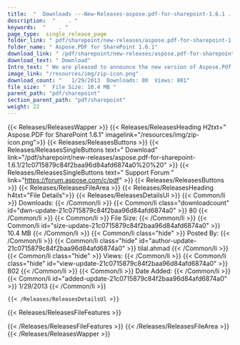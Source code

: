 ```yaml
---
title:  "  Downloads ---New-Releases-aspose.pdf-for-sharepoint-1.6.1 . " 
description:  "    . " 
keywords:  "    . " 
page_type:  single_release_page
folder_link: " pdf/sharepoint/new-releases/aspose.pdf-for-sharepoint-1.6.1/"
folder_name: " Aspose.PDF for SharePoint 1.6.1"
download_link: " /pdf/sharepoint/new-releases/aspose.pdf-for-sharepoint-1.6.1/21c0715879c84f2baa96d84afd6874a0"
download_text: " Download"
Intro_text: " We are pleased to announce the new version of Aspose.Pdf for SharePoint 1.6.1 wi..."
image_link: "/resources/img/zip-icon.png"
download_count: "   1/29/2013  Downloads: 80  Views: 801"
file_size: "  File Size: 10.4 MB "
parent_path: "pdf/sharepoint"
section_parent_path: "pdf/sharepoint"
weight: 22
---
```


{{< Releases/ReleasesWapper >}}
  {{< Releases/ReleasesHeading H2txt=" Aspose.PDF for SharePoint 1.6.1" imagelink="/resources/img/zip-icon.png">}}
  {{< Releases/ReleasesButtons >}}
    {{< Releases/ReleasesSingleButtons text=" Download" link="/pdf/sharepoint/new-releases/aspose.pdf-for-sharepoint-1.6.1/21c0715879c84f2baa96d84afd6874a0%20%20" >}}
    {{< Releases/ReleasesSingleButtons text=" Support Forum " link="https://forum.aspose.com/c/pdf" >}}
  {{< Releases/ReleasesButtons >}}
  {{< Releases/ReleasesFileArea >}}
    {{< Releases/ReleasesHeading h4txt="File Details">}}
    {{< Releases/ReleasesDetailsUl >}}
            {{< Common/li  >}} Downloads: {{< /Common/li >}} 
      {{< Common/li class="downloadcount" id="dwn-update-21c0715879c84f2baa96d84afd6874a0" >}} 80 {{< /Common/li >}} 
      {{< Common/li  >}} File Size: {{< /Common/li >}} 
      {{< Common/li id="size-update-21c0715879c84f2baa96d84afd6874a0" >}} 10.4 MB {{< /Common/li >}} 
      {{< Common/li  class="hide" >}} Posted By: {{< /Common/li >}} 
      {{< Common/li class="hide" id="author-update-21c0715879c84f2baa96d84afd6874a0" >}} tilal.ahmad {{< /Common/li >}} 
      {{< Common/li class="hide"  >}} Views: {{< /Common/li >}} 
      {{< Common/li class="hide" id="view-update-21c0715879c84f2baa96d84afd6874a0" >}} 802 {{< /Common/li >}} 
      {{< Common/li  >}} Date Added: {{< /Common/li >}} 
      {{< Common/li id="added-update-21c0715879c84f2baa96d84afd6874a0" >}} 1/29/2013 {{< /Common/li >}} 

    {{< /Releases/ReleasesDetailsUl >}}

  {{< Releases/ReleasesFileFeatures >}}
      
  {{< /Releases/ReleasesFileFeatures >}}
 {{< /Releases/ReleasesFileArea >}}
{{< /Releases/ReleasesWapper >}}


